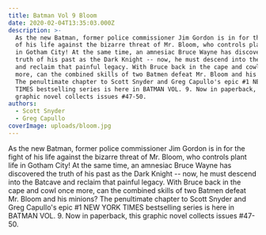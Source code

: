 ```yaml
---
title: Batman Vol 9 Bloom
date: 2020-02-04T13:35:03.000Z
description: >-
  As the new Batman, former police commissioner Jim Gordon is in for the fight
  of his life against the bizarre threat of Mr. Bloom, who controls plant life
  in Gotham City! At the same time, an amnesiac Bruce Wayne has discovered the
  truth of his past as the Dark Knight -- now, he must descend into the Batcave
  and reclaim that painful legacy. With Bruce back in the cape and cowl once
  more, can the combined skills of two Batmen defeat Mr. Bloom and his minions?
  The penultimate chapter to Scott Snyder and Greg Capullo's epic #1 NEW YORK
  TIMES bestselling series is here in BATMAN VOL. 9. Now in paperback, this
  graphic novel collects issues #47-50.
authors:
  - Scott Snyder
  - Greg Capullo
coverImage: uploads/bloom.jpg
---
```

As the new Batman, former police commissioner Jim Gordon is in for the fight of his life against the bizarre threat of Mr. Bloom, who controls plant life in Gotham City! At the same time, an amnesiac Bruce Wayne has discovered the truth of his past as the Dark Knight -- now, he must descend into the Batcave and reclaim that painful legacy. With Bruce back in the cape and cowl once more, can the combined skills of two Batmen defeat Mr. Bloom and his minions? The penultimate chapter to Scott Snyder and Greg Capullo's epic #1 NEW YORK TIMES bestselling series is here in BATMAN VOL. 9. Now in paperback, this graphic novel collects issues #47-50.
